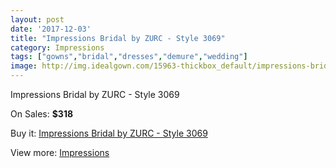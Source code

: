 ```yaml
---
layout: post
date: '2017-12-03'
title: "Impressions Bridal by ZURC - Style 3069"
category: Impressions
tags: ["gowns","bridal","dresses","demure","wedding"]
image: http://img.idealgown.com/15963-thickbox_default/impressions-bridal-by-zurc-style-3069.jpg
---
```

Impressions Bridal by ZURC - Style 3069

On Sales: **$318**
<a href="https://www.idealgown.com/en/impressions/6379-impressions-bridal-by-zurc-style-3069.html"><amp-img layout="responsive" width="600" height="600" src="//img.idealgown.com/15963-thickbox_default/impressions-bridal-by-zurc-style-3069.jpg" alt="Impressions Bridal by ZURC - Style 3069 0" /></a>
<a href="https://www.idealgown.com/en/impressions/6379-impressions-bridal-by-zurc-style-3069.html"><amp-img layout="responsive" width="600" height="600" src="//img.idealgown.com/15965-thickbox_default/impressions-bridal-by-zurc-style-3069.jpg" alt="Impressions Bridal by ZURC - Style 3069 1" /></a>
<a href="https://www.idealgown.com/en/impressions/6379-impressions-bridal-by-zurc-style-3069.html"><amp-img layout="responsive" width="600" height="600" src="//img.idealgown.com/15964-thickbox_default/impressions-bridal-by-zurc-style-3069.jpg" alt="Impressions Bridal by ZURC - Style 3069 2" /></a>

Buy it: [Impressions Bridal by ZURC - Style 3069](https://www.idealgown.com/en/impressions/6379-impressions-bridal-by-zurc-style-3069.html "Impressions Bridal by ZURC - Style 3069")

View more: [Impressions](https://www.idealgown.com/en/91-impressions "Impressions")